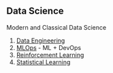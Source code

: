 ## Data Science

Modern and Classical Data Science

1. [Data Engineering](./Data%20Engineering/)
1. [MLOps](./MLOps/) - ML + DevOps
1. [Reinforcement Learning](./Reinforcement%20Learning/)
1. [Statistical Learning](./Statistical%20Learning/)